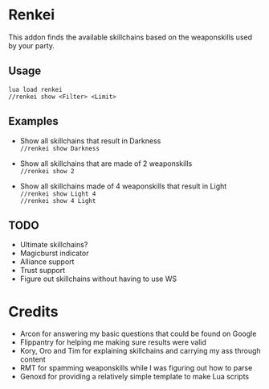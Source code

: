 # Renkei

This addon finds the available skillchains based on the weaponskills used by your party.


## Usage <br />
`lua load renkei`<br />
`//renkei show <Filter> <Limit>`<br />

## Examples<br />
- Show all skillchains that result in Darkness<br />
`//renkei show Darkness`<br />

- Show all skillchains that are made of 2 weaponskills<br />
`//renkei show 2`<br />

- Show all skillchains made of 4 weaponskills that result in Light<br />
`//renkei show Light 4`<br />
`//renkei show 4 Light`<br />


## TODO
- Ultimate skillchains?
- Magicburst indicator
- Alliance support
- Trust support
- Figure out skillchains without having to use WS


# Credits
- Arcon for answering my basic questions that could be found on Google
- Flippantry for helping me making sure results were valid
- Kory, Oro and Tim for explaining skillchains and carrying my ass through content
- RMT for spamming weaponskills while I was figuring out how to parse
- Genoxd for providing a relatively simple template to make Lua scripts
